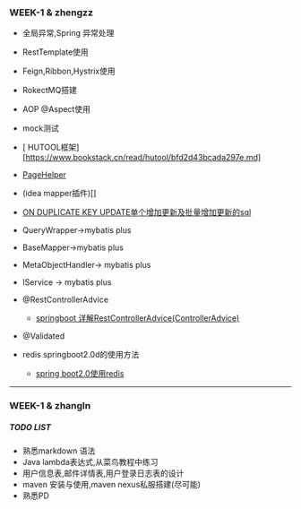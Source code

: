 ### WEEK-1 & zhengzz

- 全局异常,Spring 异常处理
- RestTemplate使用
- Feign,Ribbon,Hystrix使用
- RokectMQ搭建
- AOP @Aspect使用
- mock测试
- [ HUTOOL框架][https://www.bookstack.cn/read/hutool/bfd2d43bcada297e.md]
- [PageHelper](https://github.com/pagehelper/Mybatis-PageHelper)
- (idea mapper插件)[]

- [ON DUPLICATE KEY UPDATE单个增加更新及批量增加更新的sql](https://www.cnblogs.com/zjdxr-up/p/8319982.html)
- QueryWrapper->mybatis plus
- BaseMapper->mybatis plus
- MetaObjectHandler-> mybatis plus
- IService -> mybatis plus
- @RestControllerAdvice
    - [springboot 详解RestControllerAdvice(ControllerAdvice)](https://blog.csdn.net/qq_35098526/article/details/88949425)
- @Validated
- redis springboot2.0d的使用方法

    - [spring boot2.0使用redis](https://blog.csdn.net/zxl646801924/article/details/81095541)

--- 
### WEEK-1 & zhangln

##### TODO LIST

- 熟悉markdown 语法
- Java lambda表达式,从菜鸟教程中练习
- 用户信息表,邮件详情表,用户登录日志表的设计
- maven 安装与使用,maven nexus私服搭建(尽可能)
- 熟悉PD